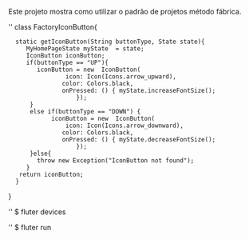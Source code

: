 
Este projeto mostra como utilizar o padrão de projetos método fábrica. 

''
class FactoryIconButton{

      static getIconButton(String buttonType, State state){
         MyHomePageState myState  = state;
         IconButton iconButton;
         if(buttonType == "UP"){                   
            iconButton = new  IconButton(
                    icon: Icon(Icons.arrow_upward),
                   color: Colors.black,
                   onPressed: () { myState.increaseFontSize(); 
                       });                        
          }
          else if(buttonType == "DOWN") {
                iconButton = new  IconButton(
                    icon: Icon(Icons.arrow_downward),
                   color: Colors.black,
                   onPressed: () { myState.decreaseFontSize(); 
                       });
          }else{
            throw new Exception("IconButton not found");
         }
       return iconButton;
      }


}


'' \$ fluter devices

'' \$ fluter run


